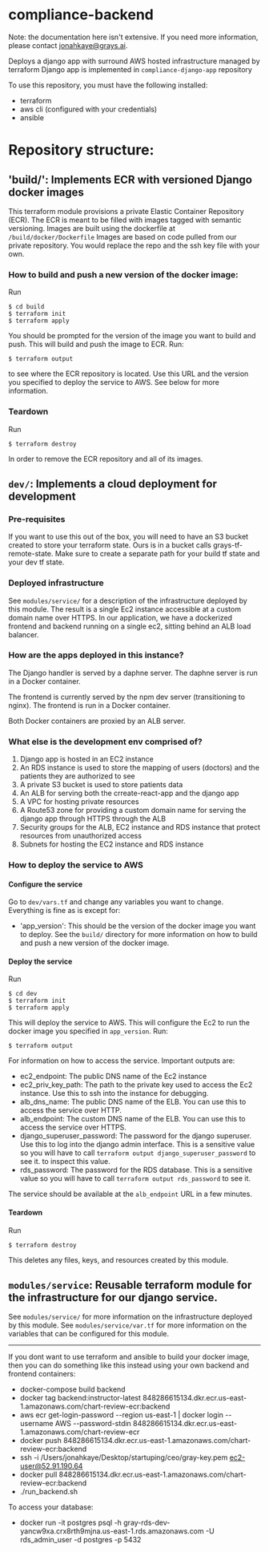 # compliance-backend

Note: the documentation here isn't extensive. If you need more information, please contact jonahkaye@grays.ai. 

Deploys a django app with surround AWS hosted infrastructure managed by terraform
Django app is implemented in `compliance-django-app` repository

To use this repository, you must have the following installed:
- terraform
- aws cli (configured with your credentials)
- ansible

# Repository structure:

## 'build/': Implements ECR with versioned Django docker images

This terraform module provisions a private Elastic Container Repository (ECR).
The ECR is meant to be filled with images tagged with semantic versioning.
Images are built using the dockerfile at `/build/docker/Dockerfile` 
Images are based on code pulled from our private repository. You would replace the repo and the ssh key file with your own. 

### How to build and push a new version of the docker image:

Run
```
$ cd build
$ terraform init
$ terraform apply
```
You should be prompted for the version of the image you want to build and push.
This will build and push the image to ECR.
Run:
```
$ terraform output
```
to see where the ECR repository is located.
Use this URL and the version you specified to deploy the service to AWS. See below for more information.

### Teardown
Run
```
$ terraform destroy
```
In order to remove the ECR repository and all of its images.

## `dev/`: Implements a cloud deployment for development

### Pre-requisites
If you want to use this out of the box, you will need to have an S3 bucket created to store your terraform state.
Ours is in a bucket calls grays-tf-remote-state. Make sure to create a separate path for your build tf state and your dev tf state. 

### Deployed infrastructure

See `modules/service/` for a description of the infrastructure deployed by this module.
The result is a single Ec2 instance accessible at a custom domain name over HTTPS. In our application, we have a dockerized frontend
and backend running on a single ec2, sitting behind an ALB load balancer. 

### How are the apps deployed in this instance?


The Django handler is served by a daphne server.
The daphne server is run in a Docker container.

The frontend is currently served by the npm dev server (transitioning to nginx). 
The frontend is run in a Docker container. 

Both Docker containers are proxied by an ALB server. 

### What else is the development env comprised of?
1. Django app is hosted in an EC2 instance
2. An RDS instance is used to store the mapping of users (doctors) and the patients they are authorized to see
3. A private S3 bucket is used to store patients data
5. An ALB for serving both the crreate-react-app and the django app
6. A VPC for hosting private resources
7. A Route53 zone for providing a custom domain name for serving the django app through HTTPS through the ALB
8. Security groups for the ALB, EC2 instance and RDS instance that protect resources from unauthorized access
9. Subnets for hosting the EC2 instance and RDS instance

### How to deploy the service to AWS

#### Configure the service

Go to `dev/vars.tf` and change any variables you want to change. Everything is fine as is except for:
- 'app_version': This should be the version of the docker image you want to deploy. See the `build/` directory for more information on how to build and push a new version of the docker image.

#### Deploy the service

Run
```
$ cd dev
$ terraform init
$ terraform apply
```
This will deploy the service to AWS. This will configure the Ec2 to run the docker image you specified in `app_version`.
Run:
```
$ terraform output
```
For information on how to access the service. Important outputs are:
- ec2_endpoint: The public DNS name of the Ec2 instance
- ec2_priv_key_path: The path to the private key used to access the Ec2 instance. Use this to ssh into the instance for debugging.
- alb_dns_name: The public DNS name of the ELB. You can use this to access the service over HTTP.
- alb_endpoint: The custom DNS name of the ELB. You can use this to access the service over HTTPS.
- django_superuser_password: The password for the django superuser. Use this to log into the django admin interface. This is a sensitive value so you will have to call `terraform output django_superuser_password` to see it.
 to inspect this value.
- rds_password: The password for the RDS database. This is a sensitive value so you will have to call `terraform output rds_password` to see it.

The service should be available at the `alb_endpoint` URL in a few minutes. 

#### Teardown
Run
```
$ terraform destroy
```

This deletes any files, keys, and resources created by this module.

## `modules/service`: Reusable terraform module for the infrastructure for our django service.

See `modules/service/` for more information on the infrastructure deployed by this module.
See `modules/service/var.tf` for more information on the variables that can be configured for this module.


------------

If you dont want to use terraform and ansible to build your docker image, then you can do something like this instead using your own backend and frontend containers: 

- docker-compose build backend
- docker tag backend:instructor-latest 848286615134.dkr.ecr.us-east-1.amazonaws.com/chart-review-ecr:backend
- aws ecr get-login-password --region us-east-1 | docker login --username AWS --password-stdin 848286615134.dkr.ecr.us-east-1.amazonaws.com/chart-review-ecr
- docker push 848286615134.dkr.ecr.us-east-1.amazonaws.com/chart-review-ecr:backend
- ssh -i /Users/jonahkaye/Desktop/startuping/ceo/gray-key.pem ec2-user@52.91.190.64
- docker pull 848286615134.dkr.ecr.us-east-1.amazonaws.com/chart-review-ecr:backend
- ./run_backend.sh

To access your database: 

- docker run -it postgres psql -h gray-rds-dev-yancw9xa.crx8rth9mjna.us-east-1.rds.amazonaws.com -U rds_admin_user -d postgres -p 5432